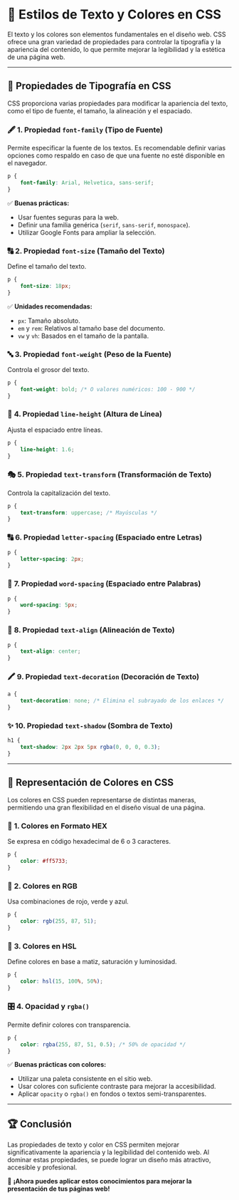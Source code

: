 # 📌 Estilos de Texto y Colores en CSS

El texto y los colores son elementos fundamentales en el diseño web. CSS ofrece una gran variedad de propiedades para controlar la tipografía y la apariencia del contenido, lo que permite mejorar la legibilidad y la estética de una página web.

---

## 🎨 Propiedades de Tipografía en CSS
CSS proporciona varias propiedades para modificar la apariencia del texto, como el tipo de fuente, el tamaño, la alineación y el espaciado.

### 🖋 **1. Propiedad `font-family` (Tipo de Fuente)**
Permite especificar la fuente de los textos. Es recomendable definir varias opciones como respaldo en caso de que una fuente no esté disponible en el navegador.
```css
p {
    font-family: Arial, Helvetica, sans-serif;
}
```
✅ **Buenas prácticas:**
- Usar fuentes seguras para la web.
- Definir una familia genérica (`serif`, `sans-serif`, `monospace`).
- Utilizar Google Fonts para ampliar la selección.

### 🔠 **2. Propiedad `font-size` (Tamaño del Texto)**
Define el tamaño del texto.
```css
p {
    font-size: 18px;
}
```
✅ **Unidades recomendadas:**
- `px`: Tamaño absoluto.
- `em` y `rem`: Relativos al tamaño base del documento.
- `vw` y `vh`: Basados en el tamaño de la pantalla.

### 🔤 **3. Propiedad `font-weight` (Peso de la Fuente)**
Controla el grosor del texto.
```css
p {
    font-weight: bold; /* O valores numéricos: 100 - 900 */
}
```

### 📏 **4. Propiedad `line-height` (Altura de Línea)**
Ajusta el espaciado entre líneas.
```css
p {
    line-height: 1.6;
}
```

### 🎭 **5. Propiedad `text-transform` (Transformación de Texto)**
Controla la capitalización del texto.
```css
p {
    text-transform: uppercase; /* Mayúsculas */
}
```

### 🔠 **6. Propiedad `letter-spacing` (Espaciado entre Letras)**
```css
p {
    letter-spacing: 2px;
}
```

### 📏 **7. Propiedad `word-spacing` (Espaciado entre Palabras)**
```css
p {
    word-spacing: 5px;
}
```

### 🎯 **8. Propiedad `text-align` (Alineación de Texto)**
```css
p {
    text-align: center;
}
```

### 🖍 **9. Propiedad `text-decoration` (Decoración de Texto)**
```css
a {
    text-decoration: none; /* Elimina el subrayado de los enlaces */
}
```

### ✨ **10. Propiedad `text-shadow` (Sombra de Texto)**
```css
h1 {
    text-shadow: 2px 2px 5px rgba(0, 0, 0, 0.3);
}
```

---

## 🎨 Representación de Colores en CSS
Los colores en CSS pueden representarse de distintas maneras, permitiendo una gran flexibilidad en el diseño visual de una página.

### 🎨 **1. Colores en Formato HEX**
Se expresa en código hexadecimal de 6 o 3 caracteres.
```css
p {
    color: #ff5733;
}
```

### 🌈 **2. Colores en RGB**
Usa combinaciones de rojo, verde y azul.
```css
p {
    color: rgb(255, 87, 51);
}
```

### 🎨 **3. Colores en HSL**
Define colores en base a matiz, saturación y luminosidad.
```css
p {
    color: hsl(15, 100%, 50%);
}
```

### 🎛 **4. Opacidad y `rgba()`**
Permite definir colores con transparencia.
```css
p {
    color: rgba(255, 87, 51, 0.5); /* 50% de opacidad */
}
```

✅ **Buenas prácticas con colores:**
- Utilizar una paleta consistente en el sitio web.
- Usar colores con suficiente contraste para mejorar la accesibilidad.
- Aplicar `opacity` o `rgba()` en fondos o textos semi-transparentes.

---

## 🏆 **Conclusión**
Las propiedades de texto y color en CSS permiten mejorar significativamente la apariencia y la legibilidad del contenido web. Al dominar estas propiedades, se puede lograr un diseño más atractivo, accesible y profesional.

🚀 **¡Ahora puedes aplicar estos conocimientos para mejorar la presentación de tus páginas web!**